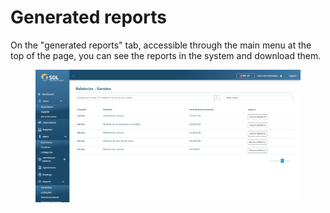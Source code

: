 # Generated reports

On the "generated reports" tab, accessible through the main menu at the top of the page, you can see the reports in the system and download them.



<figure><img src="../../../.gitbook/assets/gen-reports (1).png" alt=""><figcaption></figcaption></figure>
